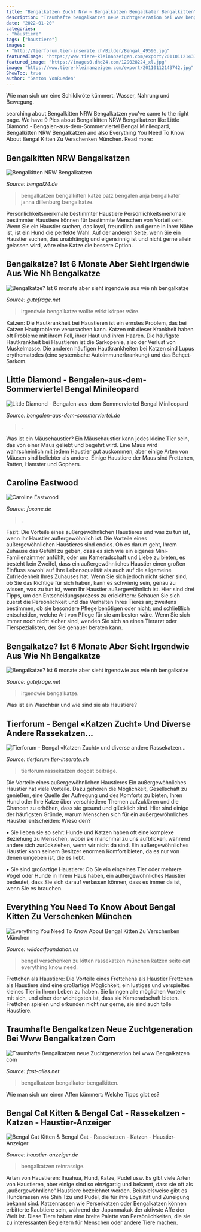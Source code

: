 ```yaml
---
title: "Bengalkatzen Zucht Nrw ~ Bengalkatzen Bengalkater Bengalkitten"
description: "Traumhafte bengalkatzen neue zuchtgeneration bei www bengalkatzen com"
date: "2022-01-20"
categories:
- "haustiere"
tags: ["haustiere"]
images:
- "http://tierforum.tier-inserate.ch/Bilder/Bengal_49596.jpg"
featuredImage: "https://www.tiere-kleinanzeigen.com/export/20110112143742.jpg"
featured_image: "https://images0.dhd24.com/129028224_xl.jpg"
image: "https://www.tiere-kleinanzeigen.com/export/20110112143742.jpg"
ShowToc: true
author: "Santos VonRueden"
---
```



Wie man sich um eine Schildkröte kümmert: Wasser, Nahrung und Bewegung.

	

		
searching about Bengalkitten NRW Bengalkatzen you've came to the right page. We have 9 Pics about Bengalkitten NRW Bengalkatzen like Little Diamond - Bengalen-aus-dem-Sommerviertel Bengal Minileopard, Bengalkitten NRW Bengalkatzen and also Everything You Need To Know About Bengal Kitten Zu Verschenken München. Read more:
		
    
## Bengalkitten NRW Bengalkatzen

<img loading=lazy src="http://www.bengal24.de/mediapool/28/283792/resources/36185751.jpg" onerror="this.onerror=null;this.src='https://tse4.mm.bing.net/th?id=OIP.NGIESBkXy4OG4qqDahSSxgHaE8&amp;pid=15.1';" alt="Bengalkitten NRW Bengalkatzen">

_Source: bengal24.de_

>bengalkatzen bengalkitten katze patz bengalen anja bengalkater janna dillenburg bengalkatze. 

	

Persönlichkeitsmerkmale bestimmter Haustiere
Persönlichkeitsmerkmale bestimmter Haustiere können für bestimmte Menschen von Vorteil sein. Wenn Sie ein Haustier suchen, das loyal, freundlich und gerne in Ihrer Nähe ist, ist ein Hund die perfekte Wahl. Auf der anderen Seite, wenn Sie ein Haustier suchen, das unabhängig und eigensinnig ist und nicht gerne allein gelassen wird, wäre eine Katze die bessere Option.

    
## Bengalkatze? Ist 6 Monate Aber Sieht Irgendwie Aus Wie Nh Bengalkatze

<img loading=lazy src="https://images.gutefrage.net/media/fragen/bilder/bengalkatze-ist-6-monate-aber-sieht-irgendwie-aus-wie-nh-bengalkatze/0_big.jpg?v=1629192296430" onerror="this.onerror=null;this.src='https://tse2.mm.bing.net/th?id=OIP.Do4GLBoEeubaZSBs2HyvegAAAA&amp;pid=15.1';" alt="Bengalkatze? Ist 6 monate aber sieht irgendwie aus wie nh bengalkatze">

_Source: gutefrage.net_

>irgendwie bengalkatze wollte wirkt körper wäre. 

	

Katzen:
Die Hautkrankheit bei Haustieren ist ein ernstes Problem, das bei Katzen Hautprobleme verursachen kann. Katzen mit dieser Krankheit haben oft Probleme mit ihrem Fell, ihrer Haut und ihren Haaren. Die häufigste Hautkrankheit bei Haustieren ist die Sarkopenie, also der Verlust von Muskelmasse. Die anderen häufigen Hautkrankheiten bei Katzen sind Lupus erythematodes (eine systemische Autoimmunerkrankung) und das Behçet-Sarkom.

    
## Little Diamond - Bengalen-aus-dem-Sommerviertel Bengal Minileopard

<img loading=lazy src="https://image.jimcdn.com/app/cms/image/transf/dimension=1920x10000:format=jpg/path/sb246ffb8b28dc48b/image/i43d7060ae8d85a36/version/1558709316/image.jpg" onerror="this.onerror=null;this.src='https://tse3.mm.bing.net/th?id=OIP.cX7zZ3z5MNYF0RO1J0NeDAHaE8&amp;pid=15.1';" alt="Little Diamond - Bengalen-aus-dem-Sommerviertel Bengal Minileopard">

_Source: bengalen-aus-dem-sommerviertel.de_

>. 

	

Was ist ein Mäusehaustier?
Ein Mäusehaustier kann jedes kleine Tier sein, das von einer Maus geliebt und begehrt wird. Eine Maus wird wahrscheinlich mit jedem Haustier gut auskommen, aber einige Arten von Mäusen sind beliebter als andere. Einige Haustiere der Maus sind Frettchen, Ratten, Hamster und Gophers.

    
## Caroline Eastwood

<img loading=lazy src="https://www.foxone.de/wp-content/uploads/4X7A4206-1020x680.jpg" onerror="this.onerror=null;this.src='https://tse1.mm.bing.net/th?id=OIP.kul9VVKfzpzesJVB3NvgRAHaE8&amp;pid=15.1';" alt="Caroline Eastwood">

_Source: foxone.de_

>. 

	

Fazit: Die Vorteile eines außergewöhnlichen Haustieres und was zu tun ist, wenn Ihr Haustier außergewöhnlich ist.
Die Vorteile eines außergewöhnlichen Haustieres sind endlos. Ob es darum geht, Ihrem Zuhause das Gefühl zu geben, dass es sich wie ein eigenes Mini-Familienzimmer anfühlt, oder um Kameradschaft und Liebe zu bieten, es besteht kein Zweifel, dass ein außergewöhnliches Haustier einen großen Einfluss sowohl auf Ihre Lebensqualität als auch auf die allgemeine Zufriedenheit Ihres Zuhauses hat. Wenn Sie sich jedoch nicht sicher sind, ob Sie das Richtige für sich haben, kann es schwierig sein, genau zu wissen, was zu tun ist, wenn Ihr Haustier außergewöhnlich ist. Hier sind drei Tipps, um den Entscheidungsprozess zu erleichtern: Schauen Sie sich zuerst die Persönlichkeit und das Verhalten Ihres Tieres an; zweitens bestimmen, ob sie besondere Pflege benötigen oder nicht; und schließlich entscheiden, welche Art von Pflege für sie am besten wäre. Wenn Sie sich immer noch nicht sicher sind, wenden Sie sich an einen Tierarzt oder Tierspezialisten, der Sie genauer beraten kann.

    
## Bengalkatze? Ist 6 Monate Aber Sieht Irgendwie Aus Wie Nh Bengalkatze

<img loading=lazy src="https://images.gutefrage.net/media/fragen/bilder/bengalkatze-ist-6-monate-aber-sieht-irgendwie-aus-wie-nh-bengalkatze/1_big.jpg?v=1629192296425" onerror="this.onerror=null;this.src='https://tse1.mm.bing.net/th?id=OIP.vJPNCBbcuk1sKBSWp9Si3AHaHa&amp;pid=15.1';" alt="Bengalkatze? Ist 6 monate aber sieht irgendwie aus wie nh bengalkatze">

_Source: gutefrage.net_

>irgendwie bengalkatze. 

	

Was ist ein Waschbär und wie sind sie als Haustiere?

    
## Tierforum - Bengal «Katzen Zucht» Und Diverse Andere Rassekatzen...

<img loading=lazy src="http://tierforum.tier-inserate.ch/Bilder/Bengal_49596.jpg" onerror="this.onerror=null;this.src='https://tse3.mm.bing.net/th?id=OIP.W_rUTuNbAnYRsobBmtAf-wHaFj&amp;pid=15.1';" alt="Tierforum - Bengal «Katzen Zucht» und diverse andere Rassekatzen...">

_Source: tierforum.tier-inserate.ch_

>tierforum rassekatzen dogcat beiträge. 

	

Die Vorteile eines außergewöhnlichen Haustieres
Ein außergewöhnliches Haustier hat viele Vorteile. Dazu gehören die Möglichkeit, Gesellschaft zu genießen, eine Quelle der Aufregung und des Komforts zu bieten, Ihren Hund oder Ihre Katze über verschiedene Themen aufzuklären und die Chancen zu erhöhen, dass sie gesund und glücklich sind. Hier sind einige der häufigsten Gründe, warum Menschen sich für ein außergewöhnliches Haustier entscheiden:
Wieso den?

• Sie lieben sie so sehr: Hunde und Katzen haben oft eine komplexe Beziehung zu Menschen, wobei sie manchmal zu uns aufblicken, während andere sich zurückziehen, wenn wir nicht da sind. Ein außergewöhnliches Haustier kann seinem Besitzer enormen Komfort bieten, da es nur von denen umgeben ist, die es liebt.

• Sie sind großartige Haustiere: Ob Sie ein einzelnes Tier oder mehrere Vögel oder Hunde in Ihrem Haus haben, ein außergewöhnliches Haustier bedeutet, dass Sie sich darauf verlassen können, dass es immer da ist, wenn Sie es brauchen.

    
## Everything You Need To Know About Bengal Kitten Zu Verschenken München

<img loading=lazy src="https://www.tiere-kleinanzeigen.com/export/20110112143742.jpg" onerror="this.onerror=null;this.src='https://tse2.mm.bing.net/th?id=OIP.csEYMUP4YI1Q7in9UyI_GgHaFH&amp;pid=15.1';" alt="Everything You Need To Know About Bengal Kitten Zu Verschenken München">

_Source: wildcatfoundation.us_

>bengal verschenken zu kitten rassekatzen münchen katzen seite cat everything know need. 

	

Frettchen als Haustiere: Die Vorteile eines Frettchens als Haustier
Frettchen als Haustiere sind eine großartige Möglichkeit, ein lustiges und verspieltes kleines Tier in Ihrem Leben zu haben. Sie bringen alle möglichen Vorteile mit sich, und einer der wichtigsten ist, dass sie Kameradschaft bieten. Frettchen spielen und erkunden nicht nur gerne, sie sind auch tolle Haustiere.

    
## Traumhafte Bengalkatzen Neue Zuchtgeneration Bei Www Bengalkatzen Com

<img loading=lazy src="https://www.fast-alles.net/pictures/QsTiwhKm662u.JPG" onerror="this.onerror=null;this.src='https://tse1.mm.bing.net/th?id=OIP.k0cQWcXWUjdWr0O6eCWrYwHaEZ&amp;pid=15.1';" alt="Traumhafte Bengalkatzen neue Zuchtgeneration bei www Bengalkatzen com">

_Source: fast-alles.net_

>bengalkatzen bengalkater bengalkitten. 

	

Wie man sich um einen Affen kümmert: Welche Tipps gibt es?

    
## Bengal Cat Kitten &amp; Bengal Cat - Rassekatzen - Katzen - Haustier-Anzeiger

<img loading=lazy src="https://images0.dhd24.com/129028224_xl.jpg" onerror="this.onerror=null;this.src='https://tse3.mm.bing.net/th?id=OIP.IwkFiN5FWZi4-N5wog3CpwHaJ4&amp;pid=15.1';" alt="Bengal Cat Kitten &amp; Bengal Cat - Rassekatzen - Katzen - Haustier-Anzeiger">

_Source: haustier-anzeiger.de_

>bengalkatzen reinrassige. 

	

Arten von Haustieren: Ihuahua, Hund, Katze, Pudel usw.
Es gibt viele Arten von Haustieren, aber einige sind so einzigartig und bekannt, dass sie oft als „außergewöhnliche“ Haustiere bezeichnet werden. Beispielsweise gibt es Hunderassen wie Shih Tzu und Pudel, die für ihre Loyalität und Zuneigung bekannt sind. Katzenrassen wie Perserkatzen oder Bengalkatzen können erbitterte Raubtiere sein, während der Japanmakak der aktivste Affe der Welt ist. Diese Tiere haben eine breite Palette von Persönlichkeiten, die sie zu interessanten Begleitern für Menschen oder andere Tiere machen.

